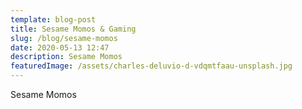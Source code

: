 ```yaml
---
template: blog-post
title: Sesame Momos & Gaming
slug: /blog/sesame-momos
date: 2020-05-13 12:47
description: Sesame Momos
featuredImage: /assets/charles-deluvio-d-vdqmtfaau-unsplash.jpg
---
```

Sesame Momos